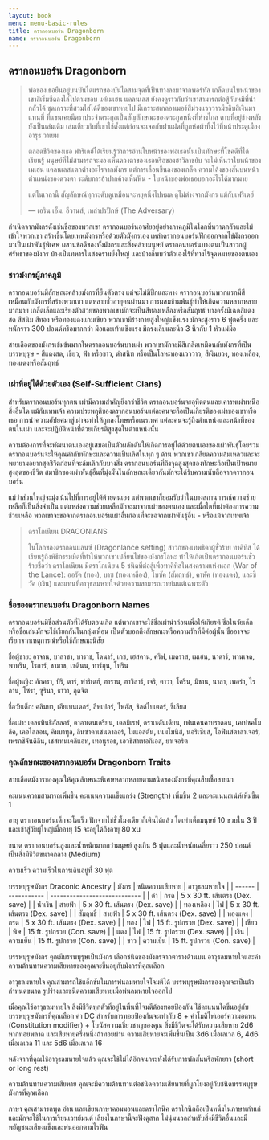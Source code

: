 ```yaml
---
layout: book
menu: menu-basic-rules
title: ดรากอนบอร์น Dragonborn
name: ดรากอนบอร์น Dragonborn
---
```

## <a name="dragonborn">ดรากอนบอร์น Dragonborn</a>

> พ่อของเธอยืนอยู่บนบันไดแรกของบันไดสามจุดที่เป็นทางลงมาจากพอร์ทัล เกล็ดบนใบหน้าของเขาสีเริ่มซีดลงไล่ไปตามขอบ แต่เมเฮน แคลนเลส ยังคงดูราวกับว่าเขาสามารถต่อสู้กับหมีที่น่ากลัวได้ ชุดเกราะที่สวมใส่ได้ดีของเขาหายไป มีเกราะสเกลอาเมอร์สีม่วงแวววาวมีขลิบสีเงินมาแทนที่ ที่แขนเคยมีตราประจำตระกูลเป็นสัญลักษณะของตระกูลหนึ่งที่ห่างไกล ดาบที่อยู่ข้างหลังยังเป็นเล่มเดิม เล่มเดียวกับที่เขาใช้ตั้งแต่ก่อนจะเจอกับฝาแฝดที่ถูกห่อผ้าทิ้งไว้ที่หน้าประตูเมืองอารุธ วาเยม
>
> ตลอดชีวิตของเธอ ฟาริเดฮ์ได้เรียนรู้ว่าการอ่านใบหน้าของพ่อเธอนั้นเป็นทักษะที่โชคดีที่ได้เรียนรู้ มนุษย์ที่ไม่สามารถจะมองเห็นดวงตาของเธอหรือของฮาวิลาขยับ จะไม่เห็นว่าใบหน้าของเมเฮน แคลนเลสแตกต่างอะไรจากมังกร แต่การเลื่อนขึ้นลงของเกล็ด ความโค้งของสันบนหน้า ตำแหน่งของดวงตา ระดับการอ้าปากค้างเห็นฟัน - ใบหน้าของพ่อเธอบอกอะไรได้มากมาย
>
> แต่ในเวลานี้ สัญลักษณ์ทุกระดับดูเหมือนจะหยุดนิ่งไปหมด ดูไม่ต่างจากมังกร แม้กับเฟริเดฮ์
>
> — เอริน เอ็ม. อีวานส์, เหล่าปรปักษ์ (The Adversary)

กำเนิดจากมังกรดังเช่นชื่อของพวกเขา ดรากอนบอร์นอาศัยอยู่อย่างภาคภูมิในโลกที่หวาดกลัวและไม่เข้าใจพวกเขา สร้างขึ้นโดยเทพมังกรหรือด้วยตัวมังกรเอง เหล่าดรากอนบอร์นฟักออกจากไข่มังกรออกมาเป็นเผ่าพันธุ์พิเศษ ผสานข้อดีของทั้งมังกรและสิ่งคล้ายมนุษย์ ดรากอนบอร์นบางตนเป็นสาวกผู้ศรัทธาของมังกร บ้างเป็นทหารในสงครามยิ่งใหญ่ และบ้างก็พบว่าตัวเองไร้ที่ทางไร้จุดหมายของตนเอง

### ชาวมังกรผู้ภาคภูมิ

ดรากอนบอร์นมีลักษณะคล้ายมังกรที่ยืนตัวตรง แต่จะไม่มีปีกและหาง ดรากอนบอร์นพวกแรกมีสีเหมือนกับมังกรที่สร้างพวกเขา แต่หลายชั่วอายุคนผ่านมา การผสมข้ามพันธุ์ทำให้เกิดความหลากหลายมากมาย เกล็ดเล็กและเรียงตัวสวยของพวกเขามักจะเป็นสีทองเหลืองหรือสัมฤทธ์ บางครั้งมีเฉดสีแดงสด สีสนิม สีทอง หรือทองแดงแกมเขียว พวกเขามีร่างกายสูงใหญ่แข็งแรง มักจะสูงราว 6 ฟุตครึ่ง และหนักราว 300 ปอนด์หรือมากกว่า มือและเท้าแข็งแรง มีกรงเล็บและนิ้ว 3 นิ้วกับ 1 หัวแม่มือ

สายเลือดของมังกรเข้มข้นมากในดรากอนบอร์นบางเผ่า พวกเขามักจะมีสีเกล็ดเหมือนกับมังกรที่เป็นบรรพบุรุษ - สีแดงสด, เขียว, ฟ้า หรือขาว, ดำสนิท หรือเป็นโลหะทองแวววาว, สีเงินยวง, ทองเหลือง, ทองแดงหรือสัมฤทธ์

### เผ่าที่อยู่ได้ด้วยตัวเอง (Self-Sufficient Clans)

สำหรับดรากอนบอร์นทุกตน เผ่ามีความสำคัญยิ่งกว่าชีวิต ดรากอนบอร์นจะอุทิตตนและเคารพเผ่าเหนือสิ่งอื่นใด แม้กับเทพเจ้า ความประพฤติของดรากอนบอร์นแต่ละคนจะถือเป็นเกียรติของเผ่าของเขาหรือเธอ การนำความอัปยศมาสู่เผ่าจะทำให้ถูกลงโทษหรือเนรเทศ แต่ละคนจะรู้ถึงตำแหน่งและหน้าที่ของตนในเผ่า และจะปฏิบัติหน้าที่ด้วยเกียรติสูงสุดในตำแหน่งนั้น

ความต้องการที่จะพัฒนาตนเองอยู่เสมอเป็นตัวผลักดันให้เกิดการอยู่ได้ด้วยตนเองของเผ่าพันธุ์โดยรวม ดรากอนบอร์นจะให้คุณค่ากับทักษะและความเป็นเลิศในทุก ๆ ด้าน พวกเขาเกลียดความล้มเหลวและจะพยายามอยากสุดชีวิตก่อนที่จะล้มเลิกกับบางสิ่ง ดรากอนบอร์นที่ถึงจุดสูงสุดของทักษะถือเป็นเป้าหมายสูงสุดของชีวิต สมาชิกของเผ่าพันธุ์อื่นที่มุ่งมั่นในลักษณะเดียวกันมักจะได้รับความนับถือจากดรากอนบอร์น

แม้ว่าส่วนใหญ่จะมุ่งเน้นไปที่การอยู่ได้ด้วยตนเอง แต่พวกเขาก็ยอมรับว่าในบางสถานการณ์ความช่วยเหลือก็เป็นสิ่งจำเป็น แต่แหล่งความช่วยเหลือมักจะมาจากเผ่าของตนเอง และเมื่อใดที่เผ่าต้องการความช่วยเหลือ พวกเขาจะขอจากดรากอนบอร์นเผ่าอื่นก่อนที่จะขอจากเผ่าพันธุ์อื่น - หรือแม้จากเทพเจ้า

> ดราโกเนียน DRACONIANS
>
> ในโลกของดรากอนแลนซ์ (Dragonlance setting) สาวกของเทพธิดาผู้ชั่วร้าย ทาคิทิส ได้เรียนรู้ถึงพิธีกรรมมืดที่ทำให้พวกเขาเปลี่ยนไข่ของมังกรโลหะ ทำให้เกิดเป็นดรากอนบอร์นชั่วร้ายชื่อว่า ดราโกเนียน มีดราโกเนียน 5 ชนิดที่ต่อสู้เพื่อทาคิทิสในสงครามแห่งหอก (War of the Lance): ออรัค (ทอง), บาซ (ทองเหลือง), โบซัค (สัมฤทธ์), คาพัค (ทองแดง), และซิวัค (เงิน) และแทนที่อาวุธลมหายใจด้วยความสามารถเวทย์มนต์เฉพาะตัว

### ชื่อของดรากอนบอร์น Dragonborn Names

ดรากอนบอร์นมีชื่อส่วนตัวที่ได้รับตอนเกิด แต่พวกเขาจะใช้ชื่อเผ่านำก่อนเพื่อให้เกียรติ ชื่อในวัยเด็กหรือชื่อเล่นมักจะใช้เรียกกันในกลุ่มเพื่อน เป็นตัวบอกถึงลักษณะหรือความรักที่มีต่อผู้นั้น ชื่ออาจจะเรียกจากเหตุการณ์หรือใช้ลักษณะนิสัย

ชื่อผู้ชาย: อาจาน, บาลาซา, บาราช, โดนาร์, เกช, เฮสคาน, คริฟ, เมดราส, เมเฮน, นาดาร์, พานเจด, พาทริน, โรการ์, ชามาช, เซดินน, ทาร์ฮุน, โทริน

ชื่อผู้หญิง: อักครา, บิริ, ดาร์, ฟาริเดฮ์, ฮาราน, ฮาวิลาร์, เจริ, คาวา, โคริน, มิชาน, นาลา, เพอร่า, ไรอาน, โซรา, ซูรินา, ธาวา, อุดจิต

ชื่อวัยเด็ก: คลิมบา, เอียเบนเดอร์, ลีพเปอร์, ไพอัส, ชิลด์ไบเตอร์, ซีเลียส

ชื่อเผ่า: เคลธทินธิอัลลอร์, ดาอาเดนเดรียน, เดลมิเรฟ, ดราเชดันเดียน, เฟนเคนคาบราดอน, เคเปชคโมลิค, เคอไลลอน, คิมบาทูล, ลินซาคาเซนดาลอร์, ไมแอสตัน, เนมโมนิส, นอริเซียส, โอฟินสตาลาเจอร์, เพรกซิจันดิลิน, เชสเทนเดลิแอท, เทอนูรอธ, เอวธิสาเทอกิเอส, ยาเจอริต

### คุณลักษณะของดรากอนบอร์น Dragonborn Traits

สายเลือดมังกรของคุณให้คุณลักษณะพิเศษหลากหลายตามชนิดของมังกรที่คุณสืบเชื้อสายมา

คะแนนความสามารถเพิ่มขึ้น คะแนนความแข็งแกร่ง (Strength) เพิ่มขึ้น 2 และคะแนนสเน่ห์เพิ่มขึ้น 1

อายุ ดรากอนบอร์นเด็กจะโตเร็ว ฟักจากไข่ชั่วโมงเดียวก็เดินได้แล้ว โตเท่าเด็กมนุษย์ 10 ขวบใน 3 ปี และเข้าสู่วัยผู้ใหญ่เมื่ออายุ 15 จะอยู่ได้ถึงอายุ 80 xu

ขนาด ดรากอนบอร์นสูงและน้ำหนักมากกว่ามนุษย์ สูงเกิน 6 ฟุตและน้ำหนักเฉลี่ยราว 250 ปอนด์ เป็นสิ่งมีชีวิตขนาดกลาง (Medium)

ความเร็ว ความเร็วในการเดินอยู่ที่ 30 ฟุต

บรรพบุรุษมังกร Draconic Ancestry
| มังกร | ชนิดความเสียหาย | อาวุธลมหายใจ |
| ------ | ----------- | ---------------------------- |
| ดำ | กรด | 5 x 30 ft. เส้นตรง (Dex. save) |
| น้ำเงิน | สายฟ้า | 5 x 30 ft. เส้นตรง (Dex. save) |
| ทองเหลือง | ไฟ | 5 x 30 ft. เส้นตรง (Dex. save) |
| สัมฤทธิ์ | สายฟ้า | 5 x 30 ft. เส้นตรง (Dex. save) |
| ทองแดง | กรด | 5 x 30 ft. เส้นตรง (Dex. save) |
| ทอง | ไฟ | 15 ft. รูปกรวย (Dex. save) |
| เขียว | พิษ | 15 ft. รูปกรวย (Con. save) |
| แดง | ไฟ | 15 ft. รูปกรวย (Dex. save) |
| เงิน | ความเย็น | 15 ft. รูปกรวย (Con. save) |
| ขาว | ความเย็น | 15 ft. รูปกรวย (Con. save) |

บรรพบุรุษมังกร คุณมีบรรพบุรุษเป็นมังกร เลือกชนิดของมังกรจากตารางด้านบน อาวุธลมหายใจและค่าความต้านทานความเสียหายของคุณจะขึ้นอยู่กับมังกรที่คุณเลือก

อาวุธลมหายใจ คุณสามารถใช้แอ็กชันในการพ่นลมหายใจโจมตีได้ บรรพบุรุษมังกรของคุณจะเป็นตัวกำหนดขนาด รูปร่างและชนิดความเสียหายเมื่อพ่นลมหายใจออกไป

เมื่อคุณใช้อาวุธลมหายใจ สิ่งมีชีวิตทุกตัวที่อยู่ในพื้นที่โจมตีต้องทอยป้องกัน ใช้คะแนนใดขึ้นอยู่กับบรรพบุรุษมังกรที่คุณเลือก ค่า DC สำหรับการทอยป้องกันจะเท่ากับ 8 + ค่าโมดิไฟเออร์ความอดทน (Constitution modifier) + โบนัสความเชี่ยวชาญของคุณ สิ่งมีชีวิตจะได้รับความเสียหาย 2d6 หากทอยพลาด และเสียหายครึ่งหนึ่งถ้าทอยผ่าน ความเสียหายจะเพิ่มขึ้นเป็น 3d6 เมื่อเลเวล 6, 4d6 เมื่อเลเวล 11 และ 5d6 เมื่อเลเวล 16

หลังจากที่คุณใช้อาวุธลมหายใจแล้ว คุณจะใช้ไม่ได้อีกจนกระทั่งได้รับการพักสั้นหรือพักยาว (short or long rest)

ความต้านทานความเสียหาย คุณจะมีความต้านทานต่อชนิดความเสียหายที่ผูกโยงอยู่กับชนิดบรรพบุรุษมังกรที่คุณเลือก

ภาษา คุณสามารถพูด อ่าน และเขียนภาษาคอมมอนและดราโกนิค ดราโกนิกถือเป็นหนึ่งในภาษาเก่าแก่และมักจะใช้ในการเรียนเวทย์มนต์ เสียงในภาษานี้จะฟังดูสาก ไม่นุ่มนวลสำหรับสิ่งมีชีวิตอื่นและมีพยัญชนะเสียงแข็งและพ่นออกตามไรฟัน